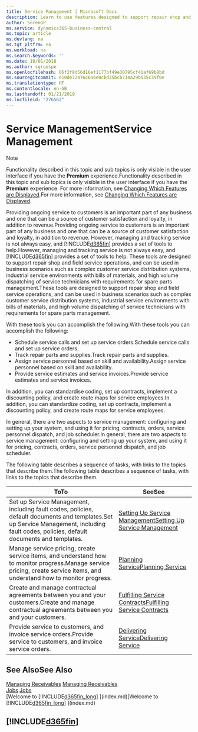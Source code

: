 ```yaml
---
title: Service Management | Microsoft Docs
description: Learn to use features designed to support repair shop and field service operations.
author: SorenGP
ms.service: dynamics365-business-central
ms.topic: article
ms.devlang: na
ms.tgt_pltfrm: na
ms.workload: na
ms.search.keywords: ''
ms.date: 10/01/2018
ms.author: sgroespe
ms.openlocfilehash: 06f2f8d56d16ef1177bf49e30795cf41af69b8bd
ms.sourcegitcommit: e10de72476c6a6e0cbd35bcb714a29b535c39f0e
ms.translationtype: HT
ms.contentlocale: en-GB
ms.lasthandoff: 01/21/2019
ms.locfileid: "276562"
---
```

# <a name="service-management"></a><span data-ttu-id="dabfa-103">Service Management</span><span class="sxs-lookup"><span data-stu-id="dabfa-103">Service Management</span></span>
> [!NOTE]
> <span data-ttu-id="dabfa-104">Functionality described in this topic and sub topics is only visible in the user interface if you have the **Premium** experience.</span><span class="sxs-lookup"><span data-stu-id="dabfa-104">Functionality described in this topic and sub topics is only visible in the user interface if you have the **Premium** experience.</span></span> <span data-ttu-id="dabfa-105">For more information, see [Changing Which Features are Displayed](ui-experiences.md).</span><span class="sxs-lookup"><span data-stu-id="dabfa-105">For more information, see [Changing Which Features are Displayed](ui-experiences.md).</span></span>

<span data-ttu-id="dabfa-106">Providing ongoing service to customers is an important part of any business and one that can be a source of customer satisfaction and loyalty, in addition to revenue.</span><span class="sxs-lookup"><span data-stu-id="dabfa-106">Providing ongoing service to customers is an important part of any business and one that can be a source of customer satisfaction and loyalty, in addition to revenue.</span></span> <span data-ttu-id="dabfa-107">However, managing and tracking service is not always easy, and [!INCLUDE[d365fin](includes/d365fin_md.md)] provides a set of tools to help.</span><span class="sxs-lookup"><span data-stu-id="dabfa-107">However, managing and tracking service is not always easy, and [!INCLUDE[d365fin](includes/d365fin_md.md)] provides a set of tools to help.</span></span> <span data-ttu-id="dabfa-108">These tools are designed to support repair shop and field service operations, and can be used in business scenarios such as complex customer service distribution systems, industrial service environments with bills of materials, and high volume dispatching of service technicians with requirements for spare parts management.</span><span class="sxs-lookup"><span data-stu-id="dabfa-108">These tools are designed to support repair shop and field service operations, and can be used in business scenarios such as complex customer service distribution systems, industrial service environments with bills of materials, and high volume dispatching of service technicians with requirements for spare parts management.</span></span>  

 <span data-ttu-id="dabfa-109">With these tools you can accomplish the following:</span><span class="sxs-lookup"><span data-stu-id="dabfa-109">With these tools you can accomplish the following:</span></span>  

* <span data-ttu-id="dabfa-110">Schedule service calls and set up service orders.</span><span class="sxs-lookup"><span data-stu-id="dabfa-110">Schedule service calls and set up service orders.</span></span>  
* <span data-ttu-id="dabfa-111">Track repair parts and supplies.</span><span class="sxs-lookup"><span data-stu-id="dabfa-111">Track repair parts and supplies.</span></span>  
* <span data-ttu-id="dabfa-112">Assign service personnel based on skill and availability.</span><span class="sxs-lookup"><span data-stu-id="dabfa-112">Assign service personnel based on skill and availability.</span></span>  
* <span data-ttu-id="dabfa-113">Provide service estimates and service invoices.</span><span class="sxs-lookup"><span data-stu-id="dabfa-113">Provide service estimates and service invoices.</span></span>  

<span data-ttu-id="dabfa-114">In addition, you can standardise coding, set up contracts, implement a discounting policy, and create route maps for service employees.</span><span class="sxs-lookup"><span data-stu-id="dabfa-114">In addition, you can standardize coding, set up contracts, implement a discounting policy, and create route maps for service employees.</span></span>  

<span data-ttu-id="dabfa-115">In general, there are two aspects to service management: configuring and setting up your system, and using it for pricing, contracts, orders, service personnel dispatch, and job scheduler.</span><span class="sxs-lookup"><span data-stu-id="dabfa-115">In general, there are two aspects to service management: configuring and setting up your system, and using it for pricing, contracts, orders, service personnel dispatch, and job scheduler.</span></span>  

<span data-ttu-id="dabfa-116">The following table describes a sequence of tasks, with links to the topics that describe them.</span><span class="sxs-lookup"><span data-stu-id="dabfa-116">The following table describes a sequence of tasks, with links to the topics that describe them.</span></span>   

|<span data-ttu-id="dabfa-117">**To**</span><span class="sxs-lookup"><span data-stu-id="dabfa-117">**To**</span></span>|<span data-ttu-id="dabfa-118">**See**</span><span class="sxs-lookup"><span data-stu-id="dabfa-118">**See**</span></span>|  
|------------|-------------|  
|<span data-ttu-id="dabfa-119">Set up Service Management, including fault codes, policies, default documents and templates.</span><span class="sxs-lookup"><span data-stu-id="dabfa-119">Set up Service Management, including fault codes, policies, default documents and templates.</span></span>|[<span data-ttu-id="dabfa-120">Setting Up Service Management</span><span class="sxs-lookup"><span data-stu-id="dabfa-120">Setting Up Service Management</span></span>](service-setup-service.md)|  
|<span data-ttu-id="dabfa-121">Manage service pricing, create service items, and understand how to monitor progress.</span><span class="sxs-lookup"><span data-stu-id="dabfa-121">Manage service pricing, create service items, and understand how to monitor progress.</span></span>|[<span data-ttu-id="dabfa-122">Planning Service</span><span class="sxs-lookup"><span data-stu-id="dabfa-122">Planning Service</span></span>](service-plan-service.md)|  
|<span data-ttu-id="dabfa-123">Create and manage contractual agreements between you and your customers.</span><span class="sxs-lookup"><span data-stu-id="dabfa-123">Create and manage contractual agreements between you and your customers.</span></span>|[<span data-ttu-id="dabfa-124">Fulfilling Service Contracts</span><span class="sxs-lookup"><span data-stu-id="dabfa-124">Fulfilling Service Contracts</span></span>](service-fulfill-service-contracts.md)|  
|<span data-ttu-id="dabfa-125">Provide service to customers, and invoice service orders.</span><span class="sxs-lookup"><span data-stu-id="dabfa-125">Provide service to customers, and invoice service orders.</span></span>|[<span data-ttu-id="dabfa-126">Delivering Service</span><span class="sxs-lookup"><span data-stu-id="dabfa-126">Delivering Service</span></span>](service-deliver-service.md)|  

## <a name="see-also"></a><span data-ttu-id="dabfa-127">See Also</span><span class="sxs-lookup"><span data-stu-id="dabfa-127">See Also</span></span>  
<span data-ttu-id="dabfa-128">[Managing Receivables](receivables-manage-receivables.md) </span><span class="sxs-lookup"><span data-stu-id="dabfa-128">[Managing Receivables](receivables-manage-receivables.md) </span></span>  
<span data-ttu-id="dabfa-129">[Jobs](projects-how-create-jobs.md) </span><span class="sxs-lookup"><span data-stu-id="dabfa-129">[Jobs](projects-how-create-jobs.md) </span></span>  
<span data-ttu-id="dabfa-130">[Welcome to [!INCLUDE[d365fin_long](includes/d365fin_long_md.md)] ](index.md)</span><span class="sxs-lookup"><span data-stu-id="dabfa-130">[Welcome to [!INCLUDE[d365fin_long](includes/d365fin_long_md.md)] ](index.md)</span></span>

## [!INCLUDE[d365fin](includes/free_trial_md.md)]  
